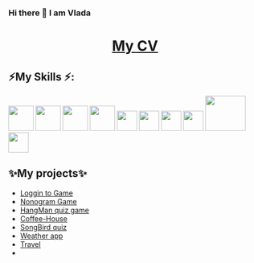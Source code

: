 ### Hi there 👋 I am Vlada
<h1 align="center"><a target="_blank" href="https://vlaru.github.io/rsschool-cv/" text-decoration="none">My CV</a></h1>

<div>
  <h2> ⚡My Skills ⚡:</h2>
    <div background-color=#f03c15>
      <img src="https://cdn.iconscout.com/icon/free/png-256/free-html-59-225995.png?f=webp&w=256" width=50 height=50>
      <img src="https://cdn.iconscout.com/icon/free/png-256/free-css-38-226095.png?f=webp&w=256" width=50 height=50>
      <img src="https://cdn.iconscout.com/icon/free/png-256/free-node-6-226036.png?f=webp&w=256" width=50 height=50>
      <img src='https://cdn.iconscout.com/icon/free/png-256/free-javascript-2038874-1720087.png?f=webp&w=256' width=50 height=50>
      <img src="https://cdn.iconscout.com/icon/free/png-256/free-react-4-1175110.png?f=webp&w=256" width=40 height=40>
      <img src='https://cdn.iconscout.com/icon/free/png-256/free-typescript-3629120-3030260.png?f=webp&w=256' width=40 height=40>
      <img src="https://cdn.iconscout.com/icon/free/png-256/free-git-17-1175218.png?f=webp&w=256" width=40 height=40>
      <img src="https://cdn.iconscout.com/icon/free/png-256/free-github-163-761603.png?f=webp&w=256" width=40 height=40>
      <img src="https://cdn.iconscout.com/icon/free/png-256/free-webpack-2-1174981.png?f=webp&w=256"width=80 height=70>
      <img src="https://cdn.iconscout.com/icon/free/png-256/free-visual-studio-code-3251603-2724650.png?f=webp&w=256" width=40 height=40>
    </div>
</div>
<div>
  <h2>✨My projects✨</h2>
  <ul>
    <li><a href='https://rolling-scopes-school.github.io/vlaru-JSFE2023Q4/rss-puzzle/#start-page' target='_blank'>Loggin to Game</a></li>
    <li><a href='https://rolling-scopes-school.github.io/vlaru-JSFE2023Q4/nonogram/' target='_blank'>Nonogram Game</a></li>
    <li><a href='https://rolling-scopes-school.github.io/vlaru-JSFE2023Q4/hangman/index.html' target='_blank'>HangMan quiz game</a></li>
    <li><a href='https://rolling-scopes-school.github.io/coffee-house/vlaru/coffee-house/pages/home/index.html' target='_blank'>Coffee-House</a></li>
    <li><a href='https://rolling-scopes-school.github.io/vlaru-JSFE2022Q3/songbird/quiz.html' target='_blank'>SongBird quiz</a></li>
    <li><a href='https://vermillion-souffle-27bbf8.netlify.app/?city=Trzebnica#' target='_blank'>Weather app</a></li>
    <li><a href='https://vlaru.github.io/Travel/' target='_blank'>Travel</a></li>
    <li><a href='https://vlaru.github.io/Travel/](https://rolling-scopes-school.github.io/vlaru-JSFE2022Q3/online-zoo/pages/main/main.html)' target='_blank'></a></li>
  </ul>
</div>

<!--
**VlaRu/VlaRu** is a ✨ _special_ ✨ repository because its `README.md` (this file) appears on your GitHub profile.

Here are some ideas to get you started:

- 🔭 I’m currently working on ...
- 🌱 I’m currently learning ...
- 👯 I’m looking to collaborate on ...
- 🤔 I’m looking for help with ...
- 💬 Ask me about ...
- 📫 How to reach me: ...
- 😄 Pronouns: ...
- ⚡ Fun fact: ...
-->

